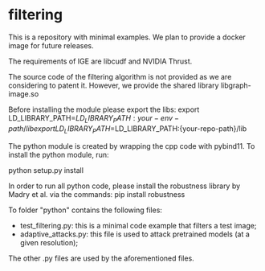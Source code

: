 # filtering

This is a repository with minimal examples. We plan to provide a docker image for future releases.

The requirements of IGE are libcudf and NVIDIA Thrust.

The source code of the filtering algorithm is not provided as we are considering to patent it. However, we provide the shared library libgraph-image.so

Before installing the module please export the libs:
export LD_LIBRARY_PATH=$LD_LIBRARY_PATH:{your-env-path}/lib
export LD_LIBRARY_PATH=$LD_LIBRARY_PATH:{your-repo-path}/lib

The python module is created by wrapping the cpp code with pybind11.
To install the python module, run:

python setup.py install

In order to run all python code, please install the robustness library by Madry et al. via the commands:
pip install robustness

To folder "python" contains the following files:
- test_filtering.py: this is a minimal code example that filters a test image;
- adaptive_attacks.py: this file is used to attack pretrained models (at a given resolution);


The other .py files are used by the aforementioned files.
